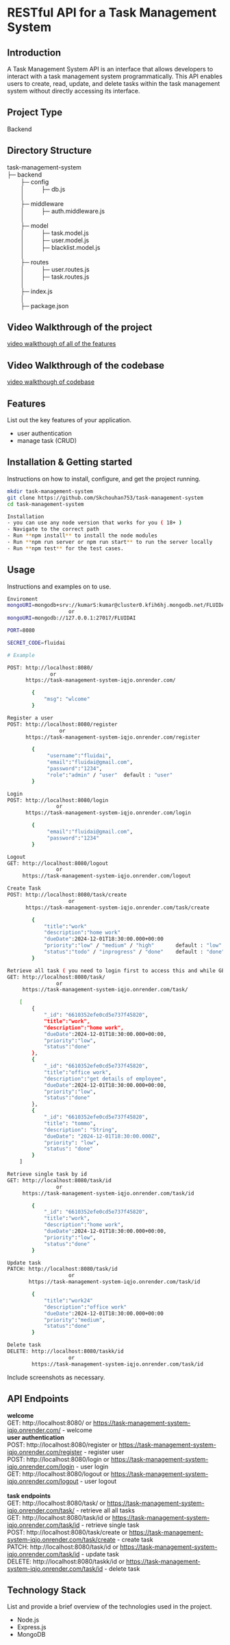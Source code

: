 # RESTful API for a Task Management System

## Introduction
A Task Management System API is an interface that allows developers to interact with a task management system programmatically. This API enables users to create, read, update, and delete tasks within the task management system without directly accessing its interface.

## Project Type
Backend 

## Directory Structure
task-management-system<br/>
├─ backend<br/>
    &nbsp;&nbsp;&nbsp;&nbsp;&nbsp;&nbsp;&nbsp;&nbsp;├─ config<br/>
    &nbsp;&nbsp;&nbsp;&nbsp;&nbsp;&nbsp;&nbsp;&nbsp;│&nbsp;&nbsp;&nbsp;&nbsp;&nbsp;&nbsp;&nbsp;&nbsp;&nbsp;&nbsp;├─ db.js<br/>
     &nbsp;&nbsp;&nbsp;&nbsp;&nbsp;&nbsp;&nbsp;&nbsp;│&nbsp;&nbsp;&nbsp;&nbsp;&nbsp;&nbsp;&nbsp;&nbsp;&nbsp;&nbsp;<br/>
    &nbsp;&nbsp;&nbsp;&nbsp;&nbsp;&nbsp;&nbsp;&nbsp;├─ middleware<br/>
    &nbsp;&nbsp;&nbsp;&nbsp;&nbsp;&nbsp;&nbsp;&nbsp;│&nbsp;&nbsp;&nbsp;&nbsp;&nbsp;&nbsp;&nbsp;&nbsp;&nbsp;&nbsp;├─ auth.middleware.js<br/>
     &nbsp;&nbsp;&nbsp;&nbsp;&nbsp;&nbsp;&nbsp;&nbsp;│&nbsp;&nbsp;&nbsp;&nbsp;&nbsp;&nbsp;&nbsp;&nbsp;&nbsp;&nbsp;<br/>
    &nbsp;&nbsp;&nbsp;&nbsp;&nbsp;&nbsp;&nbsp;&nbsp;├─ model<br/>
    &nbsp;&nbsp;&nbsp;&nbsp;&nbsp;&nbsp;&nbsp;&nbsp;│&nbsp;&nbsp;&nbsp;&nbsp;&nbsp;&nbsp;&nbsp;&nbsp;&nbsp;&nbsp;├─ task.model.js<br/>
    &nbsp;&nbsp;&nbsp;&nbsp;&nbsp;&nbsp;&nbsp;&nbsp;│&nbsp;&nbsp;&nbsp;&nbsp;&nbsp;&nbsp;&nbsp;&nbsp;&nbsp;&nbsp;├─ user.model.js<br/>
    &nbsp;&nbsp;&nbsp;&nbsp;&nbsp;&nbsp;&nbsp;&nbsp;│&nbsp;&nbsp;&nbsp;&nbsp;&nbsp;&nbsp;&nbsp;&nbsp;&nbsp;&nbsp;├─ blacklist.model.js<br/>
    &nbsp;&nbsp;&nbsp;&nbsp;&nbsp;&nbsp;&nbsp;&nbsp;│&nbsp;&nbsp;&nbsp;&nbsp;&nbsp;&nbsp;&nbsp;&nbsp;&nbsp;&nbsp;<br/>
    &nbsp;&nbsp;&nbsp;&nbsp;&nbsp;&nbsp;&nbsp;&nbsp;├─ routes<br/>
    &nbsp;&nbsp;&nbsp;&nbsp;&nbsp;&nbsp;&nbsp;&nbsp;│&nbsp;&nbsp;&nbsp;&nbsp;&nbsp;&nbsp;&nbsp;&nbsp;&nbsp;&nbsp;├─ user.routes.js<br/>
    &nbsp;&nbsp;&nbsp;&nbsp;&nbsp;&nbsp;&nbsp;&nbsp;│&nbsp;&nbsp;&nbsp;&nbsp;&nbsp;&nbsp;&nbsp;&nbsp;&nbsp;&nbsp;├─ task.routes.js<br/>
     &nbsp;&nbsp;&nbsp;&nbsp;&nbsp;&nbsp;&nbsp;&nbsp;│&nbsp;&nbsp;&nbsp;&nbsp;&nbsp;&nbsp;&nbsp;&nbsp;&nbsp;&nbsp;<br/>
    &nbsp;&nbsp;&nbsp;&nbsp;&nbsp;&nbsp;&nbsp;&nbsp;├─ index.js<br/>
     &nbsp;&nbsp;&nbsp;&nbsp;&nbsp;&nbsp;&nbsp;&nbsp;│&nbsp;&nbsp;&nbsp;&nbsp;&nbsp;&nbsp;&nbsp;&nbsp;&nbsp;&nbsp;<br/>
    &nbsp;&nbsp;&nbsp;&nbsp;&nbsp;&nbsp;&nbsp;&nbsp;├─ package.json<br/>

## Video Walkthrough of the project
[video walkthough of all of the features](https://youtu.be/Zw2lwjOq1PA)

## Video Walkthrough of the codebase
[video walkthough of codebase ](https://youtu.be/P_VHSc9-fZs)

## Features
List out the key features of your application.

- user authentication 
- manage task (CRUD)  

## Installation & Getting started
Instructions on how to install, configure, and get the project running.

```bash
mkdir task-management-system
git clone https://github.com/Skchouhan753/task-management-system
cd task-management-system

Installation
- you can use any node version that works for you ( 18+ )
- Navigate to the correct path
- Run **npm install** to install the node modules
- Run **npm run server or npm run start** to run the server locally
- Run **npm test** for the test cases.
```

## Usage
Instructions and examples on to use.

```bash
Enviroment
mongoURI=mongodb+srv://kumarS:kumar@cluster0.kfih6hj.mongodb.net/FLUIDAI?retryWrites=true&w=majority&appName=Cluster0
                    or
mongoURI=mongodb://127.0.0.1:27017/FLUIDAI

PORT=8080

SECRET_CODE=fluidai

# Example

POST: http://localhost:8080/
              or
      https://task-management-system-iqjo.onrender.com/

        {
            "msg": "wlcome"
        }

Register a user
POST: http://localhost:8080/register
                 or
      https://task-management-system-iqjo.onrender.com/register

        {
             "username":"fluidai",
             "email":"fluidai@gmail.com",
             "password":"1234",
             "role":"admin" / "user"  default : "user"
        }

Login
POST: http://localhost:8080/login
                or
      https://task-management-system-iqjo.onrender.com/login

        {
             "email":"fluidai@gmail.com",
             "password":"1234"
        }

Logout
GET: http://localhost:8080/logout
                or
     https://task-management-system-iqjo.onrender.com/logout

Create Task
POST: http://localhost:8080/task/create
                    or
      https://task-management-system-iqjo.onrender.com/task/create

        {
            "title":"work"
            "description":"home work"
            "dueDate":2024-12-01T18:30:00.000+00:00
            "priority":"low" / "medium" / "high"       default : "low"
            "status":"todo" / "inprogress" / "done"    default : "done"
        }

Retrieve all task ( you need to login first to access this and while GET request you have to provide token )
GET: http://localhost:8080/task/
                or
     https://task-management-system-iqjo.onrender.com/task/

    [
        {
            "_id": "6610352efe0cd5e737f45820",
            "title":"work",
            "description":"home work",
            "dueDate":2024-12-01T18:30:00.000+00:00,
            "priority":"low",
            "status":"done"
        },
        {
            "_id": "6610352efe0cd5e737f45820",
            "title":"office work",
            "description":"get details of employee",
            "dueDate":2024-12-01T18:30:00.000+00:00,
            "priority":"low",
            "status":"done"
        },
        {
            "_id": "6610352efe0cd5e737f45820",
            "title": "tommo",
            "description": "String",
            "dueDate": "2024-12-01T18:30:00.000Z",
            "priority": "low",
            "status": "done"
        }
    ]

Retrieve single task by id
GET: http://localhost:8080/task/id
                or
     https://task-management-system-iqjo.onrender.com/task/id

        {
            "_id": "6610352efe0cd5e737f45820",
            "title":"work",
            "description":"home work",
            "dueDate":2024-12-01T18:30:00.000+00:00,
            "priority":"low",
            "status":"done"
        }

Update task
PATCH: http://localhost:8080/task/id
                    or
       https://task-management-system-iqjo.onrender.com/task/id

        {
            "title":"work24"
            "description":"office work"
            "dueDate":2024-12-01T18:30:00.000+00:00
            "priority":"medium",
            "status":"done"
        }

Delete task
DELETE: http://localhost:8080/taskk/id
                    or
        https://task-management-system-iqjo.onrender.com/task/id
```

Include screenshots as necessary.


## API Endpoints
**welcome**<br/>
GET: http://localhost:8080/ or https://task-management-system-iqjo.onrender.com/ - welcome <br/>
**user authentication**<br/>
POST: http://localhost:8080/register or https://task-management-system-iqjo.onrender.com/register - register user <br/>
POST: http://localhost:8080/login or https://task-management-system-iqjo.onrender.com/login - user login<br/>
GET: http://localhost:8080/logout or https://task-management-system-iqjo.onrender.com/logout - user logout<br/>
<br/>
**task endpoints**<br/>
GET: http://localhost:8080/task/ or https://task-management-system-iqjo.onrender.com/task/ - retrieve all all tasks <br/>
GET: http://localhost:8080/task/id or https://task-management-system-iqjo.onrender.com/task/id - retrieve single task<br/>
POST: http://localhost:8080/task/create or https://task-management-system-iqjo.onrender.com/task/create - create task<br/>
PATCH: http://localhost:8080/task/id or https://task-management-system-iqjo.onrender.com/task/id - update task<br/>
DELETE: http://localhost:8080/taskk/id or https://task-management-system-iqjo.onrender.com/task/id - delete task<br/>

## Technology Stack
List and provide a brief overview of the technologies used in the project.

- Node.js
- Express.js
- MongoDB


